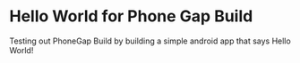 Hello World for Phone Gap Build
===============================

Testing out PhoneGap Build by building a simple android app that says Hello World!
